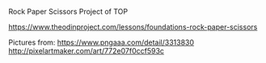 Rock Paper Scissors Project of TOP

https://www.theodinproject.com/lessons/foundations-rock-paper-scissors

Pictures from: 
https://www.pngaaa.com/detail/3313830
http://pixelartmaker.com/art/772e07f0ccf593c
